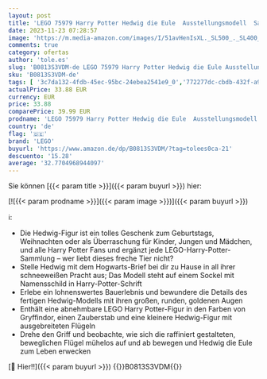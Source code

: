 ```yaml
---
layout: post
title: 'LEGO 75979 Harry Potter Hedwig die Eule  Ausstellungsmodell  Sammlerstück mit beweglichen Flügeln  Fanartikel mit Mini-Figuren und Hogwarts-Annahmeschreiben  Geburtstagsgeschenk'
date: 2023-11-23 07:28:57
image: 'https://m.media-amazon.com/images/I/51avHenIsXL._SL500_._SL400_.jpg'
comments: true
category: ofertas
author: 'tole.es'
slug: 'B0813S3VDM-de LEGO 75979 Harry Potter Hedwig die Eule Ausstellungsmodell...'
sku: 'B0813S3VDM-de'
tags: [ '3c7da132-4fdb-45ec-95bc-24ebea2541e9_0','772277dc-cbdb-432f-a915-25a321e9ed8c_0','772277dc-cbdb-432f-a915-25a321e9ed8c_3001','772277dc-cbdb-432f-a915-25a321e9ed8c_3901','772277dc-cbdb-432f-a915-25a321e9ed8c_4401','772277dc-cbdb-432f-a915-25a321e9ed8c_5301','Arborist Merchandising Root','Baby- & Kleinkindspielzeug','Bau- & Konstruktionsspielzeug','Bauspielzeug & Konstruktionsspielzeug','Bauspielzeugsets','Custom Stores','LEGO','Selektion1','Self Service','Special Features Stores','Spiele, Spielzeug und Sammlerstücke für große Kinder','Spielzeug','Xmas23 Most wanted Toys','lego','🇩🇪', ]
actualPrice: 33.88 EUR
currency: EUR
price: 33.88
comparePrice: 39.99 EUR
prodname: 'LEGO 75979 Harry Potter Hedwig die Eule  Ausstellungsmodell  Sammlerstück mit beweglichen Flügeln  Fanartikel mit Mini-Figuren und Hogwarts-Annahmeschreiben  Geburtstagsgeschenk'
country: 'de'
flag: '🇩🇪'
brand: 'LEGO'
buyurl: 'https://www.amazon.de/dp/B0813S3VDM/?tag=tolees0ca-21'
descuento: '15.28'
average: '32.7704968944097'
---
```


Sie können [{{< param title >}}]({{< param buyurl >}}) hier:

[![{{< param prodname >}}]({{< param image >}})]({{< param buyurl >}})

ℹ️:

- Die Hedwig-Figur ist ein tolles Geschenk zum Geburtstags, Weihnachten oder als Überraschung für Kinder, Jungen und Mädchen, und alle Harry Potter Fans und ergänzt jede LEGO-Harry-Potter-Sammlung – wer liebt dieses freche Tier nicht?
- Stelle Hedwig mit dem Hogwarts-Brief bei dir zu Hause in all ihrer schneeweißen Pracht aus; Das Modell steht auf einem Sockel mit Namensschild in Harry-Potter-Schrift
- Erlebe ein lohnenswertes Bauerlebnis und bewundere die Details des fertigen Hedwig-Modells mit ihren großen, runden, goldenen Augen
- Enthält eine abnehmbare LEGO Harry Potter-Figur in den Farben von Gryffindor, einen Zauberstab und eine kleinere Hedwig-Figur mit ausgebreiteten Flügeln
- Drehe den Griff und beobachte, wie sich die raffiniert gestalteten, beweglichen Flügel mühelos auf und ab bewegen und Hedwig die Eule zum Leben erwecken

[🛒 Hier!!]({{< param buyurl >}})
{{<world>}}B0813S3VDM{{</world>}}
